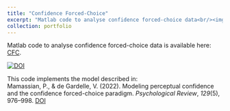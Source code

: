 ```yaml
---
title: "Confidence Forced-Choice"
excerpt: "Matlab code to analyse confidence forced-choice data<br/><img src='/images/mamassian_2022_fig07.png'>"
collection: portfolio
---
```


Matlab code to analyse confidence forced-choice data is available here: [CFC](https://github.com/mamassian/cfc).

[![DOI](https://zenodo.org/badge/DOI/10.5281/zenodo.7791435.svg)](https://doi.org/10.5281/zenodo.7791435)


This code implements the model described in: \
Mamassian, P., & de Gardelle, V. (2022). Modeling perceptual confidence and the confidence forced-choice paradigm. _Psychological Review_, _129_(5), 976–998. [DOI](https://doi.org/10.1037/rev0000312)
 
